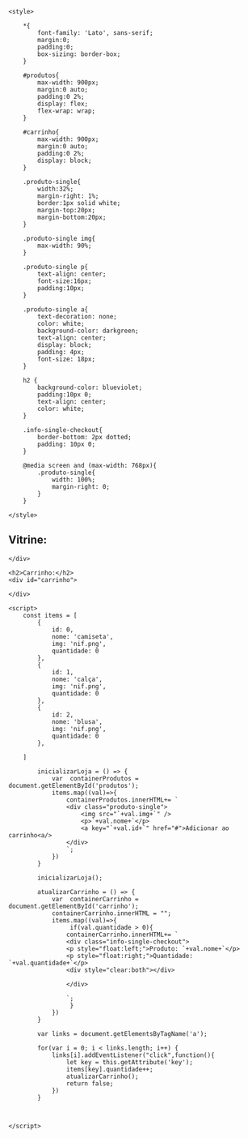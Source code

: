 <!DOCTYPE html>
<html lang="en">
<head>
    <meta charset="UTF-8">
    <meta name="viewport" content="width=device-width, initial-scale=1.0">
    <title>Document</title>
    <link href="https://fonts.googleapis.com/css2?family=Lato&display=swap" rel="stylesheet">

    <style>

        *{
            font-family: 'Lato', sans-serif;
            margin:0;
            padding:0;
            box-sizing: border-box;
        }

        #produtos{
            max-width: 900px;
            margin:0 auto;
            padding:0 2%;
            display: flex;
            flex-wrap: wrap;
        }

        #carrinho{
            max-width: 900px;
            margin:0 auto;
            padding:0 2%;
            display: block;
        }

        .produto-single{
            width:32%;
            margin-right: 1%;
            border:1px solid white;
            margin-top:20px;
            margin-bottom:20px;
        }

        .produto-single img{
            max-width: 90%;
        }

        .produto-single p{
            text-align: center;
            font-size:16px;
            padding:10px;
        }

        .produto-single a{
            text-decoration: none;
            color: white;
            background-color: darkgreen;
            text-align: center;
            display: block;
            padding: 4px;
            font-size: 18px;
        }

        h2 {
            background-color: blueviolet;
            padding:10px 0;
            text-align: center;
            color: white;
        }

        .info-single-checkout{
            border-bottom: 2px dotted;
            padding: 10px 0;
        }

        @media screen and (max-width: 768px){
            .produto-single{
                width: 100%;
                margin-right: 0;
            }
        }

    </style>
</head>
<body>
    <h2>Vitrine:</h2>
    <div id="produtos">
        
    </div>

    <h2>Carrinho:</h2>
    <div id="carrinho">
        
    </div>

    <script>
        const items = [
            {
                id: 0,
                nome: 'camiseta',
                img: 'nif.png',
                quantidade: 0
            },
            {
                id: 1,
                nome: 'calça',
                img: 'nif.png',
                quantidade: 0
            },
            {
                id: 2,
                nome: 'blusa',
                img: 'nif.png',
                quantidade: 0
            },

        ]

            inicializarLoja = () => {
                var  containerProdutos = document.getElementById('produtos');
                items.map((val)=>{
                    containerProdutos.innerHTML+= `
                    <div class="produto-single">
                        <img src="`+val.img+`" />
                        <p>`+val.nome+`</p>
                        <a key="`+val.id+`" href="#">Adicionar ao carrinho<a/>
                    </div>
                    `;
                })
            }

            inicializarLoja();

            atualizarCarrinho = () => {
                var  containerCarrinho = document.getElementById('carrinho');
                containerCarrinho.innerHTML = "";
                items.map((val)=>{
                     if(val.quantidade > 0){
                    containerCarrinho.innerHTML+= `
                    <div class="info-single-checkout">
                    <p style="float:left;">Produto: `+val.nome+`</p>
                    <p style="float:right;">Quantidade: `+val.quantidade+`</p>
                    <div style="clear:both"></div>
                    
                    </div>
                     
                    `;
                     }
                })
            }

            var links = document.getElementsByTagName('a');

            for(var i = 0; i < links.length; i++) {
                links[i].addEventListener("click",function(){
                    let key = this.getAttribute('key');
                    items[key].quantidade++;
                    atualizarCarrinho();
                    return false;
                })
            }



    </script>

</body>
</html>
